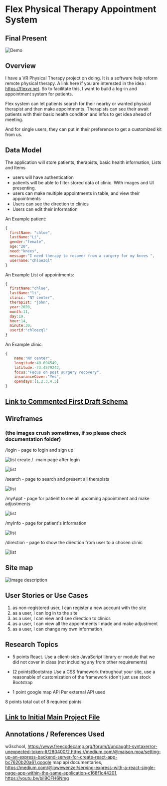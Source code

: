 # Flex Physical Therapy Appointment System

## Final Present
![Demo](documentations/whole-sm.gif)
## Overview

I have a VR Physical Therapy project on doing. It is a software help reform remote physical therapy. A link here if you are interested in the idea : https://flexvr.net. So to facilitate this, I want to build a log-in and appointment system for patients. 

Flex system can let patients search for their nearby or wanted physical therapist and then make appointments. Therapists can see their await patients with their basic health condition and infos to get idea ahead of meeting. 

And for single users, they can put in their preference to get a customized kit from us. 


## Data Model

The application will store patients, therapists, basic health information, Lists and Items
* users will have authentication 
* patients will be able to filter stored data of clinic.  With images and UI presenting. 
* users can make multiple appointments in table, and view their appointments
* Users can see the direction to clinics
* Users can edit their information


An Example patient:

```javascript
{
  firstName: "chloe",
  lastName:"Li",
  gender:"female",
  age:"20",
  need:"knees",
  message:"I need therapy to recover from a surgery for my knees ",
  username:"chloezql"
}
```

An Example List of appointments:

```javascript
{
  firstName:"chloe",
  lastName:"li",
  clinic: "NY center",
  therapist: "john",
  year:2020,
  month:11,
  day:19,
  hour:14,
  minute:30,
  userid:"chloezql"
}
```
An Example clinic:

```javascript
{
    name:"NY center",
    longitude:40.694549,
    latitude:-73.4579242,
    focus:"Focus on post surgery recovery",
    insuranceCover:"Yes",
    opendays:[1,2,3,4,5]
}
```

## [Link to Commented First Draft Schema](db.js) 


## Wireframes 
### (the images crush sometimes, if so please check documentation folder)

/login - page to login and sign up

![list create](documentations/log-in.png)
/   -main page after login

![list](documentations/search-new.png)

/search - page to search and present all therapists

![list](documentations/search-new.png)

/myAppt - page for patient to see all upcoming appointment and make adjustments

![list](documentations/my-appt.png)

/myInfo - page for patient's information

![list](documentations/my-info.png)

/direction - page to show the direction from user to a chosen clinic

![list](documentations/direction.png)

## Site map

![Image description](documentations/map.jpg)

## User Stories or Use Cases

1. as non-registered user, I can register a new account with the site
2. as a user, I can log in to the site
3. as a user, I can view and see direction to clinics
4. as a user, I can view all the appointments I made and make adjustment
5. as a user, I can change my own information

## Research Topics

* 5 points React.  Use a client-side JavaScript library or module that we did not cover in class (not including any from other requirements)

* (2 points)Bootstrap  Use a CSS framework throughout your site, use a reasonable of customization of the framework (don't just use stock Bootstrap 


* 1 point google map API Per external API used


8 points total out of 8 required points

## [Link to Initial Main Project File](app.js) 

## Annotations / References Used

w3school, https://www.freecodecamp.org/forum/t/uncaught-syntaxerror-unexpected-token-lt/280400/2,https://medium.com/@maison.moa/setting-up-an-express-backend-server-for-create-react-app-bc7620b20a61,google map api documentaries, https://medium.com/@lowewenzel/serving-express-with-a-react-single-page-app-within-the-same-application-c168f1c44201, https://youtu.be/biI9OFH6Nmg
